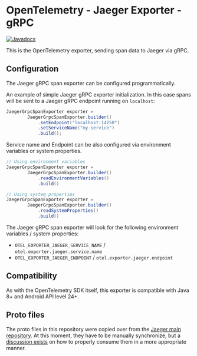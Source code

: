 # OpenTelemetry - Jaeger Exporter - gRPC

[![Javadocs][javadoc-image]][javadoc-url]

This is the OpenTelemetry exporter, sending span data to Jaeger via gRPC. 

## Configuration

The Jaeger gRPC span exporter can be configured programmatically.

An example of simple Jaeger gRPC exporter initialization. In this case
spans will be sent to a Jaeger gRPC endpoint running on `localhost`:

```java
JaegerGrpcSpanExporter exporter =
        JaegerGrpcSpanExporter.builder()
            .setEndpoint("localhost:14250")
            .setServiceName("my-service")
            .build();
```

Service name and Endpoint can be also configured via environment variables or system properties.

```java
// Using environment variables
JaegerGrpcSpanExporter exporter = 
        JaegerGrpcSpanExporter.builder()
            .readEnvironmentVariables()
            .build()
```

```java
// Using system properties
JaegerGrpcSpanExporter exporter = 
        JaegerGrpcSpanExporter.builder()
            .readSystemProperties()
            .build()
```

The Jaeger gRPC span exporter will look for the following environment variables / system properties:
* `OTEL_EXPORTER_JAEGER_SERVICE_NAME` / `otel.exporter.jaeger.service.name`
* `OTEL_EXPORTER_JAEGER_ENDPOINT` / `otel.exporter.jaeger.endpoint`

## Compatibility

As with the OpenTelemetry SDK itself, this exporter is compatible with Java 8+ and Android API level 24+.

## Proto files

The proto files in this repository were copied over from the [Jaeger main repository][proto-origin]. At this moment, they have to be manually synchronize, but a [discussion exists][proto-discussion] on how to properly consume them in a more appropriate manner.

[proto-origin]: https://github.com/jaegertracing/jaeger/tree/5b8c1f40f932897b9322bf3f110d830536ae4c71/model/proto
[proto-discussion]: https://github.com/open-telemetry/opentelemetry-java/issues/235
[javadoc-image]: https://www.javadoc.io/badge/io.opentelemetry/opentelemetry-exporters-jaeger.svg
[javadoc-url]: https://www.javadoc.io/doc/io.opentelemetry/opentelemetry-exporters-jaeger
